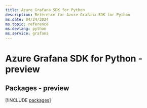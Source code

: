 ```yaml
---
title: Azure Grafana SDK for Python
description: Reference for Azure Grafana SDK for Python
ms.date: 04/24/2024
ms.topic: reference
ms.devlang: python
ms.service: grafana
---
```

# Azure Grafana SDK for Python - preview
## Packages - preview
[!INCLUDE [packages](grafana-index.md)]